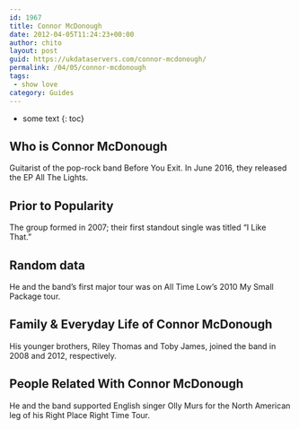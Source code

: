 ```yaml
---
id: 1967
title: Connor McDonough
date: 2012-04-05T11:24:23+00:00
author: chito
layout: post
guid: https://ukdataservers.com/connor-mcdonough/
permalink: /04/05/connor-mcdonough
tags:
 - show love
category: Guides
---
```


* some text
{: toc}


## Who is  Connor McDonough
                  
                  
                  
Guitarist of the pop-rock band Before You Exit. In June 2016, they released the EP All The Lights. 
                  
                
                
                
## Prior to Popularity 
                  
                  
                  
The group formed in 2007; their first standout single was titled &#8220;I Like That.&#8221; 
                  
                
                
                
## Random data 
                  
                  
                  
He and the band&#8217;s first major tour was on All Time Low&#8217;s 2010 My Small Package tour. 
                  
                
                
                
## Family & Everyday Life of Connor McDonough
                  
                  
                  
His younger brothers, Riley Thomas and Toby James, joined the band in 2008 and 2012, respectively. 
                  
                
                
                
## People Related With  Connor McDonough
                  
                  
                  
He and the band supported English singer Olly Murs for the North American leg of his Right Place Right Time Tour. 
                  
                
              
            
          
          
          
    
    
  
